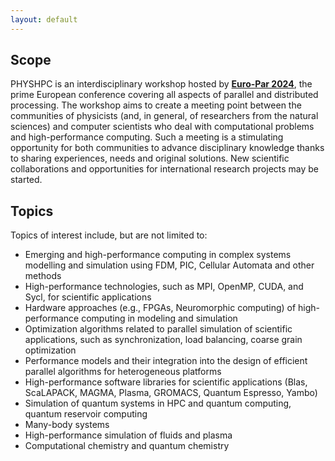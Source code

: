 ```yaml
---
layout: default
---
```


## Scope

PHYSHPC is an interdisciplinary workshop hosted by **[Euro-Par 2024](https://2024.euro-par.org/)**, the prime European conference covering all aspects of parallel and distributed processing. The workshop aims to create a meeting point between the communities of physicists (and, in general, of researchers from the natural sciences) and computer scientists who deal with computational problems and high-performance computing. Such a meeting is a stimulating opportunity for both communities to advance disciplinary knowledge thanks to sharing experiences, needs and original solutions. New scientific collaborations and opportunities for international research projects may be started.

## Topics
Topics of interest include, but are not limited to:

* Emerging and high-performance computing in complex systems modelling and simulation using FDM, PIC, Cellular Automata and other methods
* High-performance technologies, such as MPI, OpenMP, CUDA, and Sycl, for scientific applications
* Hardware approaches (e.g., FPGAs, Neuromorphic computing) of high-performance computing in modeling and simulation
* Optimization algorithms related to parallel simulation of scientific applications, such as synchronization, load balancing, coarse grain optimization
* Performance models and their integration into the design of efficient parallel algorithms for heterogeneous platforms
* High-performance software libraries for scientific applications (Blas, ScaLAPACK, MAGMA, Plasma, GROMACS, Quantum Espresso, Yambo)
* Simulation of quantum systems in HPC and quantum computing, quantum reservoir computing
* Many-body systems
* High-performance simulation of fluids and plasma
* Computational chemistry and quantum chemistry
